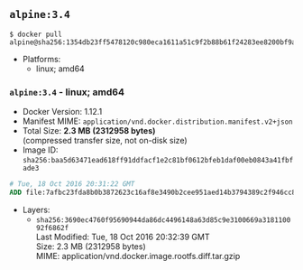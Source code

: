 ## `alpine:3.4`

```console
$ docker pull alpine@sha256:1354db23ff5478120c980eca1611a51c9f2b88b61f24283ee8200bf9a54f2e5c
```

-	Platforms:
	-	linux; amd64

### `alpine:3.4` - linux; amd64

-	Docker Version: 1.12.1
-	Manifest MIME: `application/vnd.docker.distribution.manifest.v2+json`
-	Total Size: **2.3 MB (2312958 bytes)**  
	(compressed transfer size, not on-disk size)
-	Image ID: `sha256:baa5d63471ead618ff91ddfacf1e2c81bf0612bfeb1daf00eb0843a41fbfade3`

```dockerfile
# Tue, 18 Oct 2016 20:31:22 GMT
ADD file:7afbc23fda8b0b3872623c16af8e3490b2cee951aed14b3794389c2f946cc8c7 in / 
```

-	Layers:
	-	`sha256:3690ec4760f95690944da86dc4496148a63d85c9e3100669a318110092f6862f`  
		Last Modified: Tue, 18 Oct 2016 20:32:39 GMT  
		Size: 2.3 MB (2312958 bytes)  
		MIME: application/vnd.docker.image.rootfs.diff.tar.gzip
